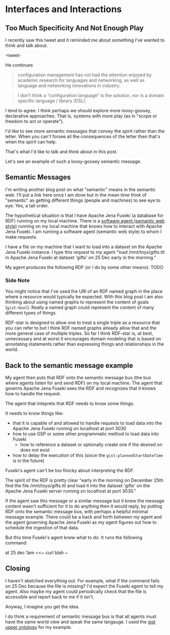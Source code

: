 # Interfaces and Interactions

## Too Much Specificity And Not Enough Play

<!-- # load file:///mnt/fruit/a.ttl into named graph on fuseki running on localhost:3030 dataset "apples" -->
<!-- # TODO get curl command to upload into that namedgraph -->

I recently saw this tweet and it reminded me about something I've wanted to think and talk about.

-tweet-

He continues

> configuration management has not had the attention enjoyed by academic research for languages and networking, as well as language and networking innovations in industry.

> I don’t think a “configuration language” is the solution, nor is a domain specific language / library (DSL).

I tend to agree.
I think perhaps we should explore more loosy-goosey, declarative approaches.
That is, systems with more play (as in "scope or freedom to act or operate").

I'd like to see more semantic messages that convey the spirit rather than the letter.
When you can't forsee all the consequences of the letter then that's when the spirit can help.

That's what I'd like to talk and think about in this post.

Let's see an example of such a loosy-goosey semantic message.

## Semantic Messages

I'm writing another blog post on what "semantic" means in the semantic web.
I'll put a link here once I am done but in the mean time think of "semantic" as getting different things (people and machines) to see eye to eye.
Yes, a tall order.

The hypothetical situation is that I have Apache Jena Fuseki (a database for RDF) running on my local machine.
There is a [software agent (semantic web style)](https://www-sop.inria.fr/acacia/cours/essi2006/Scientific%20American_%20Feature%20Article_%20The%20Semantic%20Web_%20May%202001.pdf) running on my local machine that knows how to interact with Apache Jena Fuseki.
I am running a software agent (semantic web style) to whom I make requests.

I have a file on my machine that I want to load into a dataset on the Apache Jena Fuseki instance.
I type this request to my agent "load /mnt/toys/gifts.ttl in Apache Jena Fuseki at dataset 'gifts' on 25 Dec early in the morning."

My agent produces the following RDF (or I do by some other means):
TODO

### Side Note

You might notice that I've used the URI of an RDF named graph in the place where a resource would typically be expected.
With this blog post I am also thinking about using named graphs to represent the content of goals (`gist:Goal`).
Really a named graph could represent the content of many different types of things.

RDF-star is designed to allow one to treat a single triple as a resource that you can refer to but I think RDF named graphs already allow that and the more general case of multiple triples.
So far I think RDF-star is, at best, unnecessary and at worst it encourages domain modeling that is based on annotating statements rather than expressing things and relationships in the world.


## Back to the semantic message example

My agent then puts that RDF onto the semantic message bus (the bus where agents listen for and send RDF) on my local machine.
The agent that governs Apache Jena Fuseki sees the RDF and recognizes that it knows how to handle the request.

The agent that inteprets that RDF needs to know some things.

It needs to know things like:
- that it is capable of and allowed to handle requests to load data into the Apache Jena Fuseki running on localhost at port 3030
- how to use GSP or some other programmatic method to load data into Fuseki
  - how to reference a dataset or optionally create one if the desired on does not exist
- how to delay the execution of this (since the `gist:plannedStartDateTime` is in the future)

Fuseki's agent can't be too finicky about interpreting the RDF.

The spirit of the RDF is pretty clear "early in the morning on December 25th find the file /mnt/toys/gifts.ttl and load it into the dataset 'gifts' on the Apache Jena Fuseki server running on localhost at port 3030."

If the agent saw this message or a similar message but it knew the message content wasn't sufficient for it to do anything then it would reply, by putting RDF onto the semantic message bus, with perhaps a helpful minimal message example.
There could be a back and forth between my agent and the agent governing Apache Jena Fuseki as my agent figures out how to schedule the ingestion of that data.

But this time Fuseki's agent knew what to do.
It runs the following command:

at 25 dec 1am <<~
curl blah
~

## Closing

I haven't sketched everything out.
For example, what if the command fails on 25 Dec because the file is missing?
I'd expect the Fuseki agent to tell my agent.
Also maybe my agent could periodically check that the file is accessible and report back to me if it isn't.

Anyway, I imagine you get the idea.

I do think a requirement of semantic message bus is that all agents must have the same world view and speak the same langauge.
I used the [gist upper ontology](https://github.com/semanticarts/gist) for my example.

